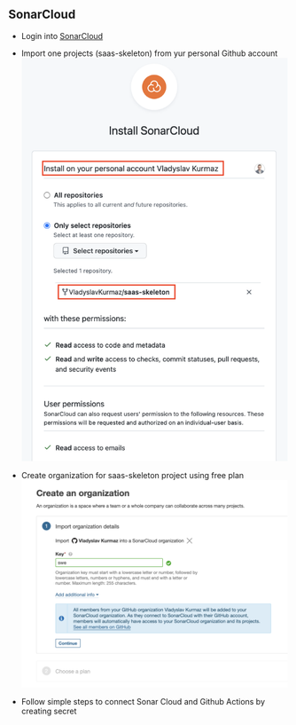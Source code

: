 
## SonarCloud
* Login into [SonarCloud](https://sonarcloud.io)
* Import one projects (saas-skeleton) from yur personal Github account
  ![](https://github.com/swe-course/swec-lectures/raw/master/imgs/sonarcloud-01.png)
* Create organization for saas-skeleton project using free plan
  ![](https://github.com/swe-course/swec-lectures/raw/master/imgs/sonarcloud-02.png)

* Follow simple steps to connect Sonar Cloud and Github Actions by creating secret
